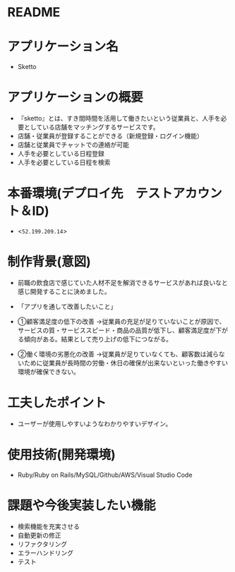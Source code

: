 # README

# アプリケーション名
- Sketto

# アプリケーションの概要
- 『sketto』とは、すき間時間を活用して働きたいという従業員と、人手を必要としている店舗をマッチングするサービスです。
- 店舗・従業員が登録することができる（新規登録・ログイン機能）
- 店舗と従業員でチャットでの連絡が可能
- 人手を必要としている日程登録
- 人手を必要としている日程を検索


# 本番環境(デプロイ先　テストアカウント＆ID)
- <`52.199.209.14`>

# 制作背景(意図)
- 前職の飲食店で感じていた人材不足を解消できるサービスがあれば良いなと感じ開発することに決めました。

- 「アプリを通して改善したいこと」
- ①顧客満足度の低下の改善
  →従業員の充足が足りていないことが原因で、サービスの質・サービススピード・商品の品質が低下し、顧客満足度が下がる傾向がある。結果として売り上げの低下につながる。
- ②働く環境の劣悪化の改善
  →従業員が足りていなくても、顧客数は減らないために従業員が長時間の労働・休日の確保が出来ないといった働きやすい環境が確保できない。


# 工夫したポイント
- ユーザーが使用しやすいようなわかりやすいデザイン。

# 使用技術(開発環境)
- Ruby/Ruby on Rails/MySQL/Github/AWS/Visual Studio Code

# 課題や今後実装したい機能
- 検索機能を充実させる
- 自動更新の修正
- リファクタリング
- エラーハンドリング
- テスト
